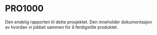 # PRO1000
Den endelig rapporten til dette prosjektet. Den inneholder dokumentasjon av hvordan vi jobbet sammen for å ferdigstille produktet. 
